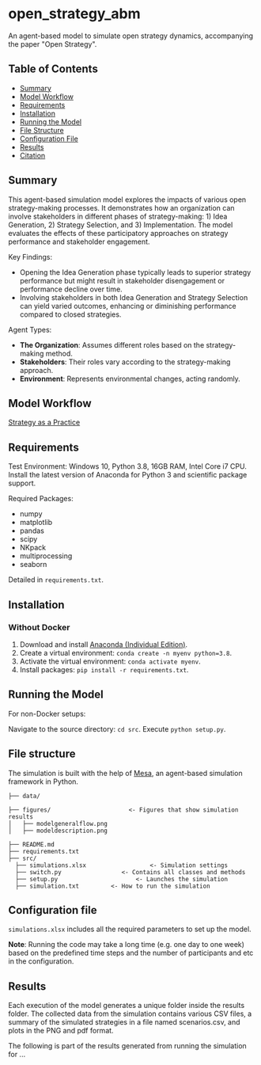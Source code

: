 # open_strategy_abm
An agent-based model to simulate open strategy dynamics, accompanying the paper "Open Strategy".

## Table of Contents

- [Summary](#summary)
- [Model Workflow](#model-workflow)
- [Requirements](#requirements)
- [Installation](#installation)
- [Running the Model](#running-the-model)
- [File Structure](#file-structure)
- [Configuration File](#configuration-file)
- [Results](#results)
- [Citation](#citation)

## Summary
This agent-based simulation model explores the impacts of various open strategy-making processes. It demonstrates how an organization can involve stakeholders in different phases of strategy-making: 1) Idea Generation, 2) Strategy Selection, and 3) Implementation. The model evaluates the effects of these participatory approaches on strategy performance and stakeholder engagement.

Key Findings:
- Opening the Idea Generation phase typically leads to superior strategy performance but might result in stakeholder disengagement or performance decline over time.
- Involving stakeholders in both Idea Generation and Strategy Selection can yield varied outcomes, enhancing or diminishing performance compared to closed strategies.

Agent Types:
- **The Organization**: Assumes different roles based on the strategy-making method.
- **Stakeholders**: Their roles vary according to the strategy-making approach.
- **Environment**: Represents environmental changes, acting randomly.

## Model Workflow
[Strategy as a Practice](https://raw.githubusercontent.com/alibanihashemi/open_strategy_abm/c58e658d0d5ab2d69ff81fa812af68a1cfcc48b5/data/model%20overview.svg)

## Requirements
Test Environment: Windows 10, Python 3.8, 16GB RAM, Intel Core i7 CPU. Install the latest version of Anaconda for Python 3 and scientific package support.

Required Packages:
- numpy
- matplotlib
- pandas
- scipy
- NKpack
- multiprocessing
- seaborn

Detailed in `requirements.txt`.

## Installation

### Without Docker
1. Download and install [Anaconda (Individual Edition)](https://www.anaconda.com/products/individual-d).
2. Create a virtual environment: `conda create -n myenv python=3.8`.
3. Activate the virtual environment: `conda activate myenv`.
4. Install packages: `pip install -r requirements.txt`.


## Running the Model
For non-Docker setups:

Navigate to the source directory: `cd src`.
Execute `python setup.py`.


## File structure
The simulation is built with the help of [Mesa](https://github.com/projectmesa/mesa), an agent-based simulation framework in Python.
```
├── data/

├── figures/                      <- Figures that show simulation results
│   ├── modelgeneralflow.png
│   ├── modeldescription.png

├── README.md
├── requirements.txt
├── src/
  ├── simulations.xlsx                  <- Simulation settings
  ├── switch.py                 <- Contains all classes and methods
  ├── setup.py                      <- Launches the simulation
  ├── simulation.txt         <- How to run the simulation
```


## Configuration file
`simulations.xlsx` includes all the required parameters to set up the model.


**Note**: Running the code may take a long time (e.g. one day to one week) based on the predefined time steps and the number of participants and etc in the configuration. 


## Results
Each execution of the model generates a unique folder inside the results folder. The collected data from the simulation contains various CSV files, a summary of the simulated strategies in a file named scenarios.csv, and plots in the PNG and pdf format.


The following is part of the results generated from running the simulation for ...



